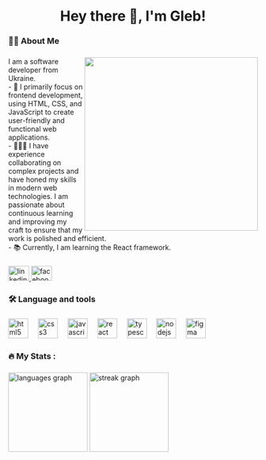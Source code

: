 <h1 align="center">Hey there 👋, I'm Gleb!</h1>

###

<h3 align="left">👩‍💻  About Me</h3>

###

<img align="right" height="350" src="https://media1.giphy.com/media/v1.Y2lkPTc5MGI3NjExaTJrZWgzM3ExenE3c3JiOTJhMDltaG82ZHVwb242a3dhczRtN3lzNSZlcD12MV9pbnRlcm5hbF9naWZfYnlfaWQmY3Q9Zw/qgQUggAC3Pfv687qPC/giphy.webp"  />

###

<p align="left">I am a software developer from Ukraine. <br>- 🔭 I primarily focus on frontend development, using HTML, CSS, and JavaScript to create user-friendly and functional web applications. <br>- 👨🏻‍💻 I have experience collaborating on complex projects and have honed my skills in modern web technologies. I am passionate about continuous learning and improving my craft to ensure that my work is polished and efficient. <br>- 📚 Currently, I am learning the React framework.</p>

###

<div align="left">
  <a href="https://www.linkedin.com/in/gleb-yasinsky-bba18b46/" target="_blank">
    <img src="https://raw.githubusercontent.com/maurodesouza/profile-readme-generator/master/src/assets/icons/social/linkedin/default.svg" width="42" height="30" alt="linkedin logo"  />
  </a>
  <a href="https://www.facebook.com/gleb.yasinskiy" target="_blank">
    <img src="https://raw.githubusercontent.com/maurodesouza/profile-readme-generator/master/src/assets/icons/social/facebook/default.svg" width="42" height="30" alt="facebook logo"  />
  </a>
</div>

###

<h3 align="left">🛠 Language and tools</h3>

###

<div align="left">
  <img src="https://cdn.jsdelivr.net/gh/devicons/devicon/icons/html5/html5-original.svg" height="40" alt="html5 logo"  />
  <img width="12" />
  <img src="https://cdn.jsdelivr.net/gh/devicons/devicon/icons/css3/css3-original.svg" height="40" alt="css3 logo"  />
  <img width="12" />
  <img src="https://cdn.jsdelivr.net/gh/devicons/devicon/icons/javascript/javascript-original.svg" height="40" alt="javascript logo"  />
  <img width="12" />
  <img src="https://cdn.jsdelivr.net/gh/devicons/devicon/icons/react/react-original.svg" height="40" alt="react logo"  />
  <img width="12" />
  <img src="https://cdn.jsdelivr.net/gh/devicons/devicon/icons/typescript/typescript-original.svg" height="40" alt="typescript logo"  />
  <img width="12" />
  <img src="https://cdn.jsdelivr.net/gh/devicons/devicon/icons/nodejs/nodejs-original.svg" height="40" alt="nodejs logo"  />
  <img width="12" />
  <img src="https://cdn.jsdelivr.net/gh/devicons/devicon/icons/figma/figma-original.svg" height="40" alt="figma logo"  />
</div>

###

<h3 align="left">🔥   My Stats :</h3>

###

<div align="left">
  <img src="https://github-readme-stats.vercel.app/api/top-langs?username=GYaskey&locale=en&hide_title=false&layout=compact&card_width=320&langs_count=5&theme=dracula&hide_border=false&order=2" height="160" alt="languages graph"  />
  <img src="https://streak-stats.demolab.com?user=GYaskey&locale=en&mode=daily&theme=dark&hide_border=false&border_radius=5&order=3" height="160" alt="streak graph"  />
</div>

###
